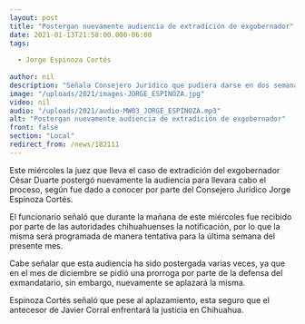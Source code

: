 ```yaml
---
layout: post
title: "Postergan nuevamente audiencia de extradición de exgobernador"
date: 2021-01-13T21:58:00.000-06:00
tags:
  
  - Jorge Espinoza Cortés
  
author: nil
description: "Señala Consejero Jurídico que pudiera darse en dos semanas."
image: "/uploads/2021/images-JORGE_ESPINOZA.jpg"
video: nil
audio: "/uploads/2021/audio-MW03_JORGE_ESPINOZA.mp3"
alt: "Postergan nuevamente audiencia de extradición de exgobernador"
front: false
section: "Local"
redirect_from: /news/182111
---
```


Este miércoles la juez que lleva el caso de extradición del exgobernador César Duarte postergó nuevamente la audiencia para llevara cabo el proceso, según fue dado a conocer por parte del Consejero Jurídico Jorge Espinoza Cortés.

El funcionario señaló que durante la mañana de este miércoles fue recibido por parte de las autoridades chihuahuenses la notificación, por lo que la misma será programada de manera tentativa para la última semana del presente mes.

Cabe señalar que esta audiencia ha sido postergada varias veces, ya que en el mes de diciembre se pidió una prorroga por parte de la defensa del exmandatario, sin embargo, nuevamente se aplazará la misma.

Espinoza Cortés señaló que pese al aplazamiento, esta seguro que el antecesor de Javier Corral enfrentará la justicia en Chihuahua.